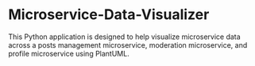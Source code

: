 # Microservice-Data-Visualizer
This Python application is designed to help visualize microservice data across a posts management microservice, moderation microservice, and profile microservice using PlantUML.
